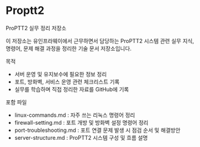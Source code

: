 # Proptt2
ProPTT2 실무 정리 저장소

이 저장소는 유인프라웨이에서 근무하면서 담당하는 ProPTT2 시스템 관련 실무 지식, 명령어, 문제 해결 과정을 정리한 기술 문서 저장소입니다.

목적  
- 서버 운영 및 유지보수에 필요한 정보 정리  
- 포트, 방화벽, 서비스 운영 관련 체크리스트 기록  
- 실무를 학습하며 직접 정리한 자료를 GitHub에 기록

포함 파일  
- linux-commands.md : 자주 쓰는 리눅스 명령어 정리  
- firewall-setting.md : 포트 개방 및 방화벽 설정 명령어 정리  
- port-troubleshooting.md : 포트 연결 문제 발생 시 점검 순서 및 해결방안  
- server-structure.md : ProPTT2 시스템 구성 및 흐름 설명
